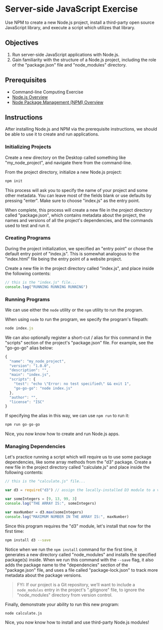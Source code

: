 # Server-side JavaScript Exercise

Use NPM to create a new Node.js project, install a third-party open source JavaScript library, and execute a script which utilizes that library.

## Objectives

  1. Run server-side JavaScript applications with Node.js.
  1. Gain familiarity with the structure of a Node.js project, including the role of the "package.json" file and "node_modules" directory.

## Prerequisites

  + Command-line Computing Exercise
  + [Node.js Overview](/notes/javascript/node.md)
  + [Node Package Management (NPM) Overview](/notes/javascript/npm.md)

## Instructions

After installing Node.js and NPM via the prerequisite instructions, we should be able to use it to create and run applications.

### Initializing Projects

Create a new directory on the Desktop called something like "my_node_project", and navigate there from the command-line.

From the project directory, initialize a new Node.js project:

```sh
npm init
```

This process will ask you to specify the name of your project and some other metadata. You can leave most of the fields blank or use defaults by pressing "enter". Make sure to choose "index.js" as the entry point.

When complete, this process will create a new file in the project directory called "package.json", which contains metadata about the project, the names and versions of all the project's dependencies, and the commands used to test and run it.

### Creating Programs

During the project initialization, we specified an "entry point" or chose the default entry point of "index.js". This is somewhat analogous to the "index.html" file being the entry point of a website project.

Create a new file in the project directory called "index.js", and place inside the following contents:

```` js
// this is the "index.js" file...
console.log("RUNNING RUNNING RUNNING")
````

### Running Programs

We can use either the `node` utility or the `npm` utility to run the program.

When using `node` to run the program, we specify the program's filepath:

```` js
node index.js
````

We can also optionally register a short-cut / alias for this command in the "scripts" section of the project's "package.json" file. For example, see the "go-go-go" alias below:

```` js
{
  "name": "my_node_project",
  "version": "1.0.0",
  "description": "",
  "main": "index.js",
  "scripts": {
    "test": "echo \"Error: no test specified\" && exit 1",
    "go-go-go": "node index.js"
  },
  "author": "",
  "license": "ISC"
}
````

If specifying the alias in this way, we can use `npm run` to run it:

```` js
npm run go-go-go
````

Nice, you now know how to create and run Node.js apps.

### Managing Dependencies

Let's practice running a script which will require us to use some package dependencies, like some array methods from the "d3" package. Create a new file in the project directory called "calculate.js" and place inside the following contents:

```js
// this is the "calculate.js" file...

var d3 = require("d3") // assign the locally-installed D3 module to a variable called d3 for further invocation. You can choose any variable name you want, but why not choose the official name we're already familiar with?

var someIntegers = [9, 13, 99, 3]
console.log("THE ARRAY IS:", someIntegers)

var maxNumber = d3.max(someIntegers)
console.log("MAXIMUM NUMBER IN THE ARRAY IS:", maxNumber)
```

Since this program requires the "d3" module, let's install that now for the first time:

```sh
npm install d3 --save
```

Notice when we run the `npm install` command for the first time, it generates a new directory called "node_modules" and installs the specified package(s) inside. When we run this command with the `--save` flag, it also adds the package name to the "dependencies" section of the "package.json" file, and uses a file called "package-lock.json" to track more metadata about the package versions.

> FYI: If our project is a Git repository, we'll want to include a `node_modules` entry in the project's ".gitignore" file, to ignore the "node_modules" directory from version control.

Finally, demonstrate your ability to run this new program:

```sh
node calculate.js
```

Nice, you now know how to install and use third-party Node.js modules!
